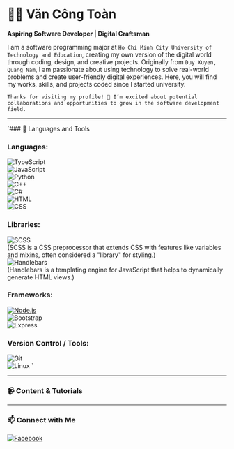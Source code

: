 # 🧑‍💻 Văn Công Toàn  
**Aspiring Software Developer | Digital Craftsman**

I am a software programming major at `Ho Chi Minh City University of Technology and Education`, creating my own version of the digital world through coding, design, and creative projects. Originally from `Duy Xuyen, Quang Nam`, I am passionate about using technology to solve real-world problems and create user-friendly digital experiences. Here, you will find my works, skills, and projects coded since I started university.

`Thanks for visiting my profile! 👋 I’m excited about potential collaborations and opportunities to grow in the software development field.`

---

`### 🧰 Languages and Tools
### **Languages:**
![TypeScript](https://img.shields.io/badge/TypeScript-007ACC?style=for-the-badge&logo=typescript&logoColor=white)  
![JavaScript](https://img.shields.io/badge/JavaScript-F7DF1E?style=for-the-badge&logo=javascript&logoColor=black)  
![Python](https://img.shields.io/badge/Python-3776AB?style=for-the-badge&logo=python&logoColor=white)  
![C++](https://img.shields.io/badge/C++-00599C?style=for-the-badge&logo=c%2b%2b&logoColor=white)  
![C#](https://img.shields.io/badge/C%23-239120?style=for-the-badge&logo=csharp&logoColor=white)  
![HTML](https://img.shields.io/badge/HTML5-E34F26?style=for-the-badge&logo=html5&logoColor=white)  
![CSS](https://img.shields.io/badge/CSS3-1572B6?style=for-the-badge&logo=css3&logoColor=white)

### **Libraries:**
![SCSS](https://img.shields.io/badge/SCSS-CC6699?style=for-the-badge&logo=sass&logoColor=white)  
(SCSS is a CSS preprocessor that extends CSS with features like variables and mixins, often considered a "library" for styling.)  
![Handlebars](https://img.shields.io/badge/Handlebars-F0772B?style=for-the-badge&logo=handlebars&logoColor=white)  
(Handlebars is a templating engine for JavaScript that helps to dynamically generate HTML views.)

### **Frameworks:**
[![Node.js](https://img.shields.io/badge/Node.js-339933?style=for-the-badge&logo=node.js&logoColor=white)](https://nodejs.org/)  
![Bootstrap](https://img.shields.io/badge/Bootstrap-563D7C?style=for-the-badge&logo=bootstrap&logoColor=white)  
![Express](https://img.shields.io/badge/Express-000000?style=for-the-badge&logo=express&logoColor=white)  

### **Version Control / Tools:**
![Git](https://img.shields.io/badge/Git-F05032?style=for-the-badge&logo=git&logoColor=white)  
![Linux](https://img.shields.io/badge/Linux-FCC624?style=for-the-badge&logo=linux&logoColor=black)
`

---

### 📹 Content & Tutorials


---

### 📫 Connect with Me
[![Facebook](https://img.shields.io/badge/Facebook-1877F2?style=social&logo=facebook)](https://www.facebook.com/profile.php?id=100072837344634)




